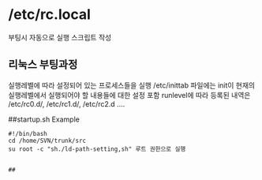 # /etc/rc.local
부팅시 자동으로 실행 스크립트 작성

## 리눅스 부팅과정
실행레벨에 따라 설정되어 있는 프로세스들을 실행
/etc/inittab 파일에는 init이 현재의 실행레벨에서 실행되어야 할 내용들에 대한 설정 포함
runlevel에 따라 등록된 내역은 /etc/rc0.d/, /etc/rc1.d/, /etc/rc2.d ....

##startup.sh Example
```shell
#!/bin/bash
cd /home/SVN/trunk/src
su root -c "sh./ld-path-setting,sh" 루트 권한으로 실행


##
